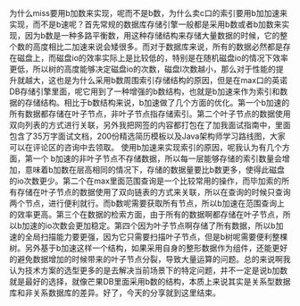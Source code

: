 为什么miss要用b加数来实现，呢而不是b数，为什么卖c口的索引要用b加加速来实现，而不是b速呢？首先常规的数据库存储引擎一般都是采用b数或者b加数来实现，因为b数是一种多路平衡数，用这种存储结构来存储大量数据的时候，它的整个数的高度相比二加速来说会矮很多。而对于数据库来说，所有的数据必然都是存在磁盘上，而磁盘io的效率实际上是比较低的，特别是在随机磁盘io的情况下效率更低，所以树的高度能够决定磁盘io的次数，磁盘l次数越小，那么对于性能的提升就越大，这也是为什么采用b数周围索引存储结构的原因，但是在max口的英诺DB存储引擎里面，呢它用到了一种增强的b数结构，也就是b加速来作为索引和数据的存储结构。相比于b数结构来说，b加速做了几个方面的优化。第一个b加速的所有数据都存储在叶子节点，非叶子节点指存储索引。第二个叶子节点的数据使用双向列表的方式进行关联，另外我把网签的内容都打包在了加我面试指南中，里面包含了35万字面试文档，200份精选简历模板以及Java架构师学习路线图，大家可以在评论区的咨询中去领取。
	使用b加速来实现索引的原因，呢我认为有几个方面，第一个 b加速的非叶子节点不存储数据，所以每一层能够存储的索引数量会增加，意味着b加数在层高相同的情况下，存储的数据量要比b数更多，使得此磁盘的io次数更少。第二个在max里面范围查询是一个比较常用的操作，而毕加索的所有存储在叶子节点的数据使用了双向链表的方式来关联，所以在查询的时候只查询两个节点，进行便利就行。而b数呢需要获取所有节点，所以b加速在范围查询上的效率更高。第三个在数据的检索方面，由于所有的数据啊都存储在叶子节点，所以b加速的io次数会更加稳定。第四个因为叶子节点啊存储了所有数据，所以b加速的全局扫描能力要更强，因为它只需要扫描叶子节点，但是b树呢需要便利整棵树。另外基于b加速这样一个结构，如果采用自身的整形数据作为组件，还能更好的避免数据增加的时候带来的叶子节点分裂，导致大量运算的问题。总的来说啊我认为技术方案的选型更多的是去解决当前场景下的特定问题，并不一定是说b加数就是最好的选择，就像芒果DB里面采用b数的结构，本质上来说其实是关系型数据库和非关系数据库的差异。好了，今天的分享就到这里结束。